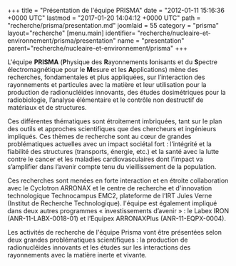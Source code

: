 +++
title = "Présentation de l'équipe PRISMA"
date = "2012-01-11 15:16:36 +0000 UTC"
lastmod = "2017-01-20 14:04:12 +0000 UTC"
path = "recherche/prisma/presentation.md"
joomlaid = 55
category = "prisma"
layout="recherche"
[menu.main]
  identifier= "recherche/nucleaire-et-environnement/prisma/presentation"
  name = "presentation"
  parent="recherche/nucleaire-et-environnement/prisma"
+++
<p>L'équipe <strong>PRISMA</strong> (<strong>P</strong>hysique des <strong>R</strong>ayonnements <strong>I</strong>onisants et du <strong>S</strong>pectre électromagnétique pour le <strong>M</strong>esure et les <strong>A</strong>pplications) mène des recherches, fondamentales et plus appliquées, sur l’interaction des rayonnements et particules avec la matière et leur utilisation pour la production de radionucléides innovants, des études dosimétriques pour la radiobiologie, l’analyse élémentaire et le contrôle non destructif de matériaux et de structures.</p>
<p>Ces différentes thématiques sont étroitement imbriquées, tant sur le plan des outils et approches scientifiques que des chercheurs et ingénieurs impliqués. Ces thèmes de recherche sont au cœur de grandes problématiques actuelles avec un impact sociétal fort : l’intégrité et la fiabilité des structures (transports, énergie, etc.) et la santé avec la lutte contre le cancer et les maladies cardiovasculaires dont l’impact va s’amplifier dans l’avenir compte tenu du vieillissement de la population.</p>
<p>Ces recherches sont menées en forte interaction et en étroite collaboration avec le Cyclotron ARRONAX et le centre de recherche et d'innovation technologique Technocampus EMC2, plateforme de l’IRT Jules Verne (Institut de Recherche Technologique). l'équipe est également impliqué dans deux autres programmes « investissements d’avenir » : le Labex IRON (ANR-11-LABX-0018-01) et l’Equipex ARRONAXPlus (ANR-11-EQPX-0004).</p>
<p>Les activités de recherche de l'équipe Prisma vont être présentées selon deux grandes problématiques scientifiques : la production de radionucléides innovants et les études sur les interactions des rayonnements avec la matière inerte et vivante.</p>


<!--
<p style="text-align: justify;">Le groupe <strong>PRISMA</strong>, <strong>P</strong>hysics of <strong>R</strong>adiation <strong>I</strong>nteraction<strong>S</strong> with <strong>M</strong>atter and <strong>A</strong>pplications, mène des recherches interdisciplinaires. Les activités du groupe s'organisent autour des trois axes suivants :</p>
<p style="text-align: justify;"> </p>
<ul>
<li style="text-align: justify;"><strong>La production de radio-isotopes pour des applications médicales</strong> (imagerie, radio-immunothérapie..) à partir du cyclotron haute énergie et haute intensité ARRONAX, instrument unique en France. Le laboratoire SUBATECH a largement contribué à la réalisation de cet instrument qui a délivré son premier faisceau en mars 2010. Il s'agit donc d'une thématique en plein développement concernant la production de radioéléments, leur utilisation et l'étude de nouvelles techniques de détection. La vocation d'ARRONAX est de fournir à moyen terme des faisceaux (protons, deutons et alphas) de forte intensité pour lesquels l'équipe a dû développer les équipements adaptés. Ces efforts ont été couronnés de succès avec la production sur le site de l'élément 64Cu. Ces activités vont au-delà de la simple prestation de service car elles s'appuient sur une véritable recherche en amont concernant la production d'isotopes (émetteurs α, β+ et β-) innovants pour la radiothérapie et l'imagerie médicale (PET caméra). La production optimale des isotopes passe par une bonne connaissance des réactions nucléaires mises en jeu (code de prédictions de sections efficaces de réactions TALYS) et la validation des sections efficaces de production (les banques de données nucléaires ne sont pas toujours très fiables pour les noyaux à produire). Les codes de simulation Monte Carlo (MCNPX et GEANT IV) sont utilisés pour estimer l'inventaire des noyaux produits et les débits de dose attendus avant extraction et séparation chimique des éléments produits.</li>
</ul>
<p> </p>
<ul>
<li style="text-align: justify;"><strong>L'analyse non-destructive de matériaux</strong>. Cette activité est là aussi en plein développement. Elle est l'une des composantes du pole matériaux bien structuré au niveau de la région des Pays de Loire. C'est le cas notamment de la plateforme TECNOCAMPUS EMC2 qui regroupe tous les acteurs (académiques et industriels) de la filière composite. Le groupe PRISMA y participe activement en apportant sa propre expertise à partir de techniques nucléaires d'analyse comme par exemple l'implantation des méthodes PIXE (Proton Induced X-ray Emission) et PIGE (Particle Induced Gamma Emission) auprès de la plateforme ARRONAX ou en développant une technique innovante couplant les techniques lasers et ultrasons pour la caractérisation de matériaux composites de grande dimension. Cette activité est bien intégrée sur le plan régional. Elle engage le groupe PRISMA dans une recherche technologique de haut niveau qui s'appuie sur une réelle expertise de SUBATECH dans le domaine des grands instruments de physique nucléaire (ARRONAX, GANIL) et de la physique des particules (ALICE).</li>
</ul>
<p> </p>
<ul>
<li style="text-align: justify;"><strong>Le développement de capteurs pour la robotique</strong>. Cette activité est menée en partenariat avec l'Institut de Recherche en Communication et Cybernétique de Nantes (IRCCYN) porteur du projet dans le cadre d'une ANR Robotique. Il s'agit de la détection et de la reconnaissance d'objets sous marins par électrolocalisation. Le groupe PRISMA a développé le capteur et le banc de démonstration du prototype, la modélisation du capteur étant assurée par un membre du groupe de physique théorique. Cette activité est reconnue comme une synergie exemplaire entre la recherche fondamentale et une recherche technologique de haut niveau.</li>
</ul>
-->
